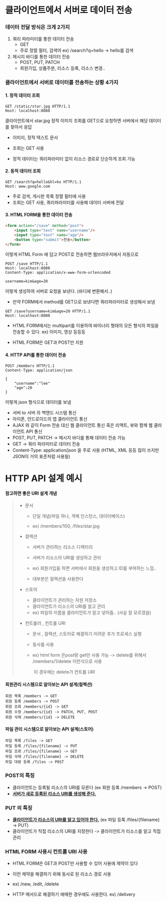 # 클라이언트에서 서버로 데이터 전송



### 데이터 전달 방식은 크게 2가지

1. 쿼리 파라미터를 통한 데이터 전송
   - GET
   - 주로 정렬 필터, 검색어 ex) /search?q=hello -> hello를 검색
2. 메시지 바디를 통한 데이터 전송
   - POST, PUT, PATCH
   - 회원가입, 상품주분, 리소스 등록, 리소스 변경.. 



### 클라이언트에서 서버로 데이터를 전송하는 상황 4가지

#### 1. 정적 데이터 조회 

```text
GET /static/star.jpg HTTP/1.1
Host: localhost:8080
```

클라이언트에서 star.jpg 정적 이미지 조회를 GET으로 요청하면 서버에서 해당 데이터를 찾아서 응답

- 이미지, 정적 텍스트 문서

- 조회는 GET 사용

- 정적 데이터는 쿼리파라미터 없이 리소스 경로로 단순하게 조회 가능

  

#### 2. 동적 데이터 조회

```text
GET /search?q=hello&hl=ko HTTP/1.1
Host: www.google.com
```

- 주로 검색, 게시판 목록 정렬 필터에 사용
- 조회는 GET 사용, 쿼리파라미터를 사용해 데이터 서버에 전달



#### 3. HTML FORM을 통한 데이터 전송

```html
<form action="/save" method="post">
    <input type="text" name="username"/>
    <input type="text" name="age"/>
    <button type="submit">전송</button>
</form>
```

이렇게 HTML Form 에 담고 POST로 전송하면 웹브라우저에서 자동으로

```text
POST /save HTTP/1.1
Host: localhost:8080
Content-Type: application/x-www-form-urlencoded

username=kim&age=20
```

이렇게 생성하여 서버로 요청을 보낸다. (바디에 변환해서..)



- 만약 FORM에서 method를 GET으로 보낸다면 쿼리파라미터로 생성해서 보냄

```text
GET /save?username=kim&age=20 HTTP/1.1
Host: localhost:8080
```



- HTML FORM에서는 multipart를 이용하여 바이너리 형태의 모든 형식의 파일을 전송할 수 있다. ex) 이미지, 영상 등등등

- HTML FORM은 GET과 POST만 지원



#### 4. HTTP API를 통한 데이터 전송

```text
POST /members HTTP/1.1
Content-Type: application/json

{
	"username":"lee"
	"age":20
}
```

이렇게 json 형식으로 데이터를 보냄



- 서버 to 서버 의 백엔드 시스템 통신
- 아이폰, 안드로이드의 앱 클라이언트 통신
- AJAX 와 같이 Form 전송 대신 웹 클라이언트 통신 혹은 리액트, 뷰와 함께 웹 클라이언트 API 통신
- POST, PUT, PATCH -> 메시지 바디를 통해 데이터 전송 가능
- GET -> 쿼리 파라미터로 데이터 전송
- Content-Type: application/json 을 주로 사용 (HTML, XML 등등 많이 쓰지만 JSON이 거의 표준처럼 사용됨)



# HTTP API 설계 예시

#### 참고하면 좋은 URI 설계 개념

> - 문서
>
>   - 단일 개념(파일 하나, 객체 인스턴스, 데이터베이스)
>
>   - ex) /members/100, /files/star.jpg
>
>     
>
> - 컬렉션
>
>   - 서버가 관리하는 리소스 디렉터리
>
>   - 서버가 리소스의 URI를 생성하고 관리 
>
>   - ex) 회원가입을 하면 서버에서 회원을 생성하고 ID를 부여하는 느낌..
>
>   - 대부분은 컬렉션을 사용한다
>
>     
>
> - 스토어
>
>   - 클라이언트가 관리하는 자원 저장소
>   - 클라이언트가 리소스의 URI를 알고 관리
>   - ex) 파일의 이름을 클라이언트가 알고 넣어줌.. (사실 잘 모르겠음)
>
> 
>
> - 컨트롤러 , 컨트롤 URI
>
>   - 문서 , 컬렉션, 스토어로 해결하기 어려운 추가 프로세스 실행
>
>   - 동사를 사용 
>
>   - ex) html form 은post랑 get만 사용 가능 -> delete를 위해서 /members/1/delete 이런식으로 사용
>
>     ​		이 경우에는 delete가 컨트롤 URI
>
>     

#### 회원관리 시스템으로 알아보는 API 설계(컬렉션)

```text
회원 목록 /members -> GET
회원 등록 /members -> POST
회원 조회 /members/{id} -> GET
회원 수정 /members/{id} -> PATCH, PUT, POST
회원 삭제 /members/{id} -> DELETE
```

#### 파일 관리 시스템으로 알아보는 API 설계(스토어)

```text
파일 목록 /files -> GET
파일 등록 /files/{filename} -> PUT
파일 조회 /files/{filename} -> GET
파일 삭제 /files/{filename} -> DELETE
파일 대량 등록 /files -> POST
```



### POST의 특징

- 클라이언트는 등록될 리소스의 URI를 모른다 (ex 회원 등록 /members -> POST)
- <u>**서버가 새로 등록된 리소스 URI를 생성해 준다.**</u> 



### PUT 의 특징

- <u>**클라이언트가 리소스의 URI를 알고 있어야 한다.**</u> (ex 파일 등록 /files/{filename} -> PUT)
- 클라이언트가 직접 리소스의 URI를 지정한다 -> 클라이언트가 리소스를 알고 직접 관리



### HTML FORM 사용시 컨트롤 URI 사용

- HTML FORM은 GET과 POST만 사용할 수 있어 사용에 제약이 있다

- 이런 제약을 해결하기 위해 동사로 된 리소스 경로 사용 

- ex) /new, /edit, /delete 

- HTTP 메서드로 해결하기 애매한 경우에도 사용한다. ex) /delivery

  